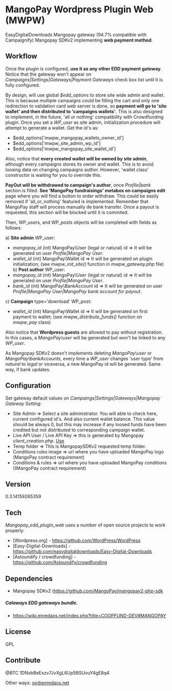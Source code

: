 MangoPay Wordpress Plugin Web (MWPW)
==================

EasyDigitalDownloads Mangopay gateway (94.7% compatible with Campaignify)
Mangopay SDKv2
implementing **web payment method**.

Workflow
----
Once the plugin is configured, **use it as any other EDD payment gateway**. Notice that the gateway won't appear on *Campaigns|Settings|Gateways|Payment Gateways* check box list until it is fully configured.

By design, will use global *$edd_options* to store site wide admin and wallet. This is because multiple campaigns could be filling the cart and only one redirection to validation card web server is done, so **payment will go to 'site wallet' and then distributed to 'campaigns wallets'**. This is also designed to implement, in the future, 'all or nothing' compatibility with Crowdfunding plugin. Once you set a *WP_user* as site admin, initialization procedure will attempt to generate a wallet. Get the id's as:
- $edd_options['mwpw_mangopay_wallets_owner_id']
- $edd_options['mwpw_site_admin_wp_id']
- $edd_options['mwpw_mangopay_site_wallet_id']

Also, notice that **every created wallet will be owned by site admin**, although every campaigns stores its owner and wallet. This is to avoid loosing data on changing campaigns author. However, 'wallet class' constructor is waiting for you to override this.

**PayOut will be withdrawed to campaign's author**, once *Profile|bank* section is filled. **See 'MangoPay fundraisings' metabox on campaigns edit** page where you will find a button to order withdraw. This could be easily removed if 'all_or_nothing' featured is implemented. Remember that MangoPay staff will process manually de bank transfer. Once a payout is requested, this section will be blocked until it is commited.

Then, WP_users, and WP_posts objects will be completed with fields as follows:

a) **Site admin** WP_user:
 - *mangopay_id* (int) 	MangoPay\User (legal or natural) id  => It will be generated on user *Profile|MangoPay User*.
 - *wallet_id* 	 (int) 	MangoPay\Wallet id                   => It will be generated on plugin initialization; (see                                                                        *mwpw_init_site()* function in *mwpw_gateway.php* file)
b) **Post author** WP_user:
 - *mangopay_id* (int)	 MangoPay\User (legal or natural) id  => It will be generated on user *Profile|MangoPay User*.
 - *bank_id*	    (int)	 MangoPay\BankAccount id              => It will be generated on user *Profile|MangoPay                                                                            User|MangoPay bank account for payout*.

c) **Campaign** type='download' WP_post:
 - *wallet_id*	  (int)	 MangoPay\Wallet id                   => It will be generated on first payment to wallet; (see                                                                      *mwpw_distribute_funds()* function on *mwpw_pay* class)

Also notice that **Wordpress guests** are allowed to pay without registration. In this cases, a *MangoPay\user* will be generated but won't be linked to any *WP_user*. 

As Mangopay SDKv2 doesn't implements deleting *MangoPay\user* or *MangoPay\bankAccounts*, every time a *WP_user* changes 'user type' from *natural* to *legal* or viceversa, a new MangoPay id will be generated. Same way, if bank updates.


Configuration
--------------
Set gateway default values on *Campaings|Settings|Gateways|Mangopay Gateway Setting*:

* Site Admin => Select a site administrator. You will able to check here, current configured id's. And also current wallet balance. This value should be always 0, but this may increase if any loosed funds have been credited but not distributed to corresponding campaign wallet.
* Live API User / Live API Key => this is generated by Mangopay *client_creation.php*. [Use](http://docs.mangopay.com/api-references/start-in-production/)
* Temp folder => This is MangopaySDKv2 requested temp folder.
* Conditions rules image =>  url where you have uploaded MangoPay logo (MangoPay contract requirement)
* Conditions & rules =>  url where you have uploaded MangoPay conditions ((MangoPay contract requirement)

Version
----
0.3.14159265359

Tech
-----------
*Mangopay_edd_plugin_web* uses a number of open source projects to work properly:
* [Wordpress.org] - https://github.com/WordPress/WordPress
* [Easy-Digital-Downloads] - https://github.com/easydigitaldownloads/Easy-Digital-Downloads
* [Astoundify / crowdfunding] - https://github.com/Astoundify/crowdfunding

Dependencies
--------------
- Mangopay SDKv2 (https://github.com/MangoPay/mangopay2-php-sdk

##### Calaways EDD gateways bundle.

* https://wiki.enredaos.net/index.php?title=COOPFUND-DEV#MANGOPAY

License
----------
GPL

Contribute
----------
@BTC 1DNxbBeExzv7JvXgL6Up5BSUvuY4gE8q4

Other ways: ox@enredaos.net



